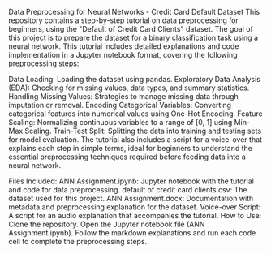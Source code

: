 Data Preprocessing for Neural Networks - Credit Card Default Dataset
This repository contains a step-by-step tutorial on data preprocessing for beginners, using the "Default of Credit Card Clients" dataset. The goal of this project is to prepare the dataset for a binary classification task using a neural network. This tutorial includes detailed explanations and code implementation in a Jupyter notebook format, covering the following preprocessing steps:

Data Loading: Loading the dataset using pandas.
Exploratory Data Analysis (EDA): Checking for missing values, data types, and summary statistics.
Handling Missing Values: Strategies to manage missing data through imputation or removal.
Encoding Categorical Variables: Converting categorical features into numerical values using One-Hot Encoding.
Feature Scaling: Normalizing continuous variables to a range of [0, 1] using Min-Max Scaling.
Train-Test Split: Splitting the data into training and testing sets for model evaluation.
The tutorial also includes a script for a voice-over that explains each step in simple terms, ideal for beginners to understand the essential preprocessing techniques required before feeding data into a neural network.

Files Included:
ANN Assignment.ipynb: Jupyter notebook with the tutorial and code for data preprocessing.
default of credit card clients.csv: The dataset used for this project.
ANN Assignment.docx: Documentation with metadata and preprocessing explanation for the dataset.
Voice-over Script: A script for an audio explanation that accompanies the tutorial.
How to Use:
Clone the repository.
Open the Jupyter notebook file (ANN Assignment.ipynb).
Follow the markdown explanations and run each code cell to complete the preprocessing steps.
